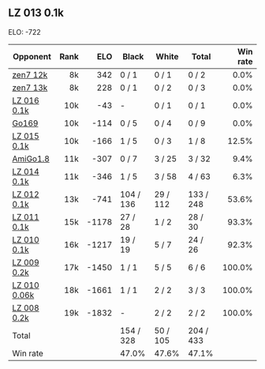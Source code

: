 ## LZ 013 0.1k ##

ELO: -722

Opponent | Rank | ELO | Black | White | Total | Win rate
---------|-----:|----:|-------|-------|-------|-------:
[zen7 12k](zen7%2012k.md) | 8k | 342 | 0 / 1 | 0 / 1 | 0 / 2 | 0.0%
[zen7 13k](zen7%2013k.md) | 8k | 228 | 0 / 1 | 0 / 2 | 0 / 3 | 0.0%
[LZ 016 0.1k](LZ%20016%200.1k.md) | 10k | -43 | - | 0 / 1 | 0 / 1 | 0.0%
[Go169](Go169.md) | 10k | -114 | 0 / 5 | 0 / 4 | 0 / 9 | 0.0%
[LZ 015 0.1k](LZ%20015%200.1k.md) | 10k | -166 | 1 / 5 | 0 / 3 | 1 / 8 | 12.5%
[AmiGo1.8](AmiGo1.8.md) | 11k | -307 | 0 / 7 | 3 / 25 | 3 / 32 | 9.4%
[LZ 014 0.1k](LZ%20014%200.1k.md) | 11k | -346 | 1 / 5 | 3 / 58 | 4 / 63 | 6.3%
[LZ 012 0.1k](LZ%20012%200.1k.md) | 13k | -741 | 104 / 136 | 29 / 112 | 133 / 248 | 53.6%
[LZ 011 0.1k](LZ%20011%200.1k.md) | 15k | -1178 | 27 / 28 | 1 / 2 | 28 / 30 | 93.3%
[LZ 010 0.1k](LZ%20010%200.1k.md) | 16k | -1217 | 19 / 19 | 5 / 7 | 24 / 26 | 92.3%
[LZ 009 0.2k](LZ%20009%200.2k.md) | 17k | -1450 | 1 / 1 | 5 / 5 | 6 / 6 | 100.0%
[LZ 010 0.06k](LZ%20010%200.06k.md) | 18k | -1661 | 1 / 1 | 2 / 2 | 3 / 3 | 100.0%
[LZ 008 0.2k](LZ%20008%200.2k.md) | 19k | -1832 | - | 2 / 2 | 2 / 2 | 100.0%
Total | | | 154 / 328 | 50 / 105 | 204 / 433 | 
Win rate| | | 47.0% | 47.6% | 47.1% | 
